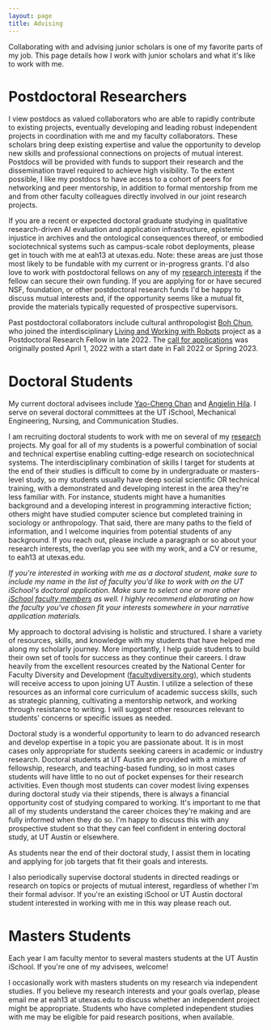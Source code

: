 ```yaml
---
layout: page
title: Advising
---
```


Collaborating with and advising junior scholars is one of my favorite parts of my job. This page details how I work with junior scholars and what it's like to work with me.

# Postdoctoral Researchers


I view postdocs as valued collaborators who are able to rapidly contribute to existing projects, eventually developing and leading robust independent projects in coordination with me and my faculty collaborators. These scholars bring deep existing expertise and value the opportunity to develop new skills and professional connections on projects of mutual interest. Postdocs will be provided with funds to support their research and the dissemination travel required to achieve high visibility. To the extent possible, I like my postdocs to have access to a cohort of peers for networking and peer mentorship, in addition to formal mentorship from me and from other faculty colleagues directly involved in our joint research projects.

If you are a recent or expected doctoral graduate studying in qualitative research-driven AI evaluation and application infrastructure, epistemic injustice in archives and the ontological consequences thereof, or embodied sociotechnical systems such as campus-scale robot deployments, please get in touch with me at eah13 at utexas.edu. Note: these areas are just those most likely to be fundable with my current or in-progress grants. I'd also love to work with postdoctoral fellows on any of my [research interests]({{site.baseurl}}/research) if the fellow can secure their own funding. If you are applying for or have secured NSF, foundation, or other postdoctoral research funds I'd be happy to discuss mutual interests and, if the opportunity seems like a mutual fit, provide the materials typically requested of prospective supervisors.

Past postdoctoral collaborators include cultural anthropologist [Boh Chun](https://anthrobot.me/), who joined the interdisciplinary [Living and Working with Robots](https://bridgingbarriers.utexas.edu/good-systems/projects/living-and-working-with-robots) project as a Postdoctoral Research Fellow in late 2022. The [call for applications](https://apply.interfolio.com/105047) was originally posted April 1, 2022 with a start date in Fall 2022 or Spring 2023.

<!--
# Professional Research Engineers

**I and my collaborators plan to hire several [Research Cyberinfrastructure Engineers](https://www.nsf.gov/pubs/2022/nsf22052/nsf22052.jsp) over the next several years.** These positions are professional staff positions for those seeking to build a career developing, adapting, and maintaining software, hardware, and infrastructure for robotics and applied AI research. Cyberinfrastructure engineers solve hard problems in robotic systems and research workflows so that scientics can solve hard problems in fields like Long-Term Autonomy, Human-Robot Interaction, and the convergent field of Community Embedded Robotics. Doctoral training may be helpful in these roles, but hands-on experience in research or industry is the most important preparation, regardless of where you developed it. 

The ongoing push to properly value and support infrastructural engineering in science mirrors the recognition of the importance of process, maintenance, and systems-level expertise in industry. In industry, these skills might be referred to as "continuous integration and deployment" (CI/CD) or "DevOps engineering" for robotics or other embedded systems. If you do this kind of work in academia, it's likely that you're the 'glue' person in your lab that makes research easier by developing and documenting helpful workflows. Regardless, you probably enjoy perfecting process and helping a team become more efficient at least as much as doing research. The National Science Foundation, UT Austin, and Texas Robotics all recognize the critical importance of these roles in the context of research. 

The ability to safely, reliably, and reproducibly deploy a heterogenous fleet of robots  over a wide, populated area is a core aspect of Living and Working with Robots research. It remains a difficult problem with fast-evolving tools and best practices, and excellence in this area will have a broad impact on the ability of researchers to develop better, safer, more adaptable forms of robotic autonomy. We will thus develop, recruit, and support the most promising professionals seeking careers in this area as key partners on our research team.

If you have experience with DevOps for robotic or embedded systems, cyberinfrastructure or workflow optimization for applied AI, or reproducible system configuration and are interested in accelerating the pace of research as a valued member of our team, please get in touch with me!
-->
# Doctoral Students

My current doctoral advisees include [Yao-Cheng Chan](https://yaochengchan.com/) and [Angjelin Hila](https://angjelinhila.medium.com/). I serve on several doctoral committees at the UT iSchool, Mechanical Engineering, Nursing, and Communication Studies.

I am recruiting doctoral students to work with me on several of my [research]({{site.baseurl}}/research) projects. My goal for all of my students is a powerful combination of social and technical expertise enabling cutting-edge research on sociotechnical systems. The interdisciplinary combination of skills I target for students at the end of their studies is difficult to come by in undergraduate or masters-level study, so my students usually have deep social scientific OR technical training, with a demonstrated and developing interest in the area they're less familiar with. For instance, students might have a humanities background and a developing interest in programming interactive fiction; others might have studied computer science but completed training in sociology or anthropology. That said, there are many paths to the field of information, and I welcome inquiries from potential students of any background. If you reach out, please include a paragraph or so about your research interests, the overlap you see with my work, and a CV or resume, to eah13 at utexas.edu.

_If you're interested in working with me as a doctoral student, make sure to include my name in the list of faculty you'd like to work with on the UT iSchool's doctoral application. Make sure to select one or more other [iSchool faculty members](https://www.ischool.utexas.edu/people/ischool-faculty-staff-students) as well. I highly recommend elaborating on how the faculty you've chosen fit your interests somewhere in your narrative application materials._

My approach to doctoral advising is holistic and structured. I share a variety of resources, skills, and knowledge with my students that have helped me along my scholarly journey. More importantly, I help guide students to build their own set of tools for success as they continue their careers. I draw heavily from the excellent resources created by the National Center for Faculty Diversity and Development ([facultydiversity.org](https://facultydiversity.org)), which students will receive access to upon joining UT Austin. I utilize a selection of these resources as an informal core curriculum of academic success skills, such as strategic planning, cultivating a mentorship network, and working through resistance to writing. I will suggest other resources relevant to students' concerns or specific issues as needed.

Doctoral study is a wonderful opportunity to learn to do advanced research and develop expertise in a topic you are passionate about. It is in most cases only appropriate for students seeking careers in academic or industry research. Doctoral students at UT Austin are provided with a mixture of fellowship, research, and teaching-based funding, so in most cases students will have little to no out of pocket expenses for their research activities. Even though most students can cover modest living expenses during doctoral study via their stipends, there is always a financial opportunity cost of studying compared to working. It's important to me that all of my students understand the career choices they're making and are fully informed when they do so. I'm happy to discuss this with any prospective student so that they can feel confident in entering doctoral study, at UT Austin or elsewhere.

As students near the end of their doctoral study, I assist them in locating and applying for job targets that fit their goals and interests.

I also periodically supervise doctoral students in directed readings or research on topics or projects of mutual interest, regardless of whether I'm their formal advisor. If you're an existing iSchool or UT Austin doctoral student interested in working with me in this way please reach out.

# Masters Students

Each year I am faculty mentor to several masters students at the UT Austin iSchool. If you're one of my advisees, welcome!

I occasionally work with masters students on my research via independent studies. If you believe my research interests and your goals overlap, please email me at eah13 at utexas.edu to discuss whether an independent project might be appropriate. Students who have completed independent studies with me may be eligible for paid research positions, when available.

